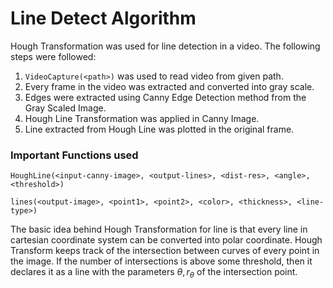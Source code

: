 # Line Detect Algorithm

Hough Transformation was used for line detection in a video. The following steps were followed:

1. `VideoCapture(<path>)` was used to read video from given path.
2. Every frame in the video was extracted and converted into gray scale.
3. Edges were extracted using Canny Edge Detection method from the Gray Scaled Image.
4. Hough Line Transformation was applied in Canny Image.
5. Line extracted from Hough Line was plotted in the original frame.


### Important Functions used

`HoughLine(<input-canny-image>, <output-lines>, <dist-res>, <angle>, <threshold>)`

`lines(<output-image>, <point1>, <point2>, <color>, <thickness>, <line-type>)`

The basic idea behind Hough Transformation for line is that every line in cartesian coordinate system can be converted into polar coordinate. Hough Transform keeps track of the intersection between curves of every point in the image. If the number of intersections is above some threshold, then it declares it as a line with the parameters $\theta , r_\theta$ of the intersection point.  
